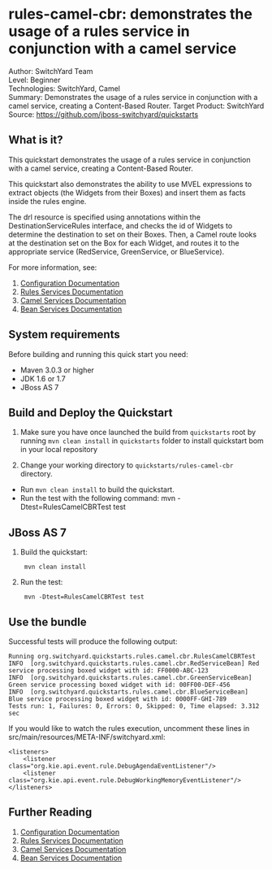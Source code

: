 rules-camel-cbr: demonstrates the usage of a rules service in conjunction with a camel service
============================================
Author: SwitchYard Team  
Level: Beginner  
Technologies: SwitchYard, Camel  
Summary: Demonstrates the usage of a rules service in conjunction with a camel service, creating a Content-Based Router. 
Target Product: SwitchYard  
Source: <https://github.com/jboss-switchyard/quickstarts>


What is it?
-----------
This quickstart demonstrates the usage of a rules service in conjunction with a camel service, creating a Content-Based Router.

This quickstart also demonstrates the ability to use MVEL expressions to extract objects (the Widgets from their Boxes) and insert them as facts inside the rules engine.

The drl resource is specified using annotations within the DestinationServiceRules interface, and checks the id of Widgets to determine the destination to set on their Boxes.
Then, a Camel route looks at the destination set on the Box for each Widget, and routes it to the appropriate service (RedService, GreenService, or BlueService).

For more information, see:
1. [Configuration Documentation](https://docs.jboss.org/author/display/SWITCHYARD/Configuration)
2. [Rules Services Documentation](https://docs.jboss.org/author/display/SWITCHYARD/Rules)
3. [Camel Services Documentation](https://docs.jboss.org/author/display/SWITCHYARD/Camel)
4. [Bean Services Documentation](https://docs.jboss.org/author/display/SWITCHYARD/Bean)



System requirements
-------------------

Before building and running this quick start you need:

* Maven 3.0.3 or higher
* JDK 1.6 or 1.7
* JBoss AS 7


Build and Deploy the Quickstart
-------------------------

1. Make sure you have once launched the build from `quickstarts` root by running `mvn clean install` in `quickstarts` folder to install quickstart bom in your local repository

2. Change your working directory to `quickstarts/rules-camel-cbr` directory.
* Run `mvn clean install` to build the quickstart.
* Run the test with the following command:
    mvn -Dtest=RulesCamelCBRTest test


JBoss AS 7
----------
1. Build the quickstart:

        mvn clean install

2. Run the test:

        mvn -Dtest=RulesCamelCBRTest test

Use the bundle
-------------------

Successful tests will produce the following output:

```
Running org.switchyard.quickstarts.rules.camel.cbr.RulesCamelCBRTest
INFO  [org.switchyard.quickstarts.rules.camel.cbr.RedServiceBean] Red service processing boxed widget with id: FF0000-ABC-123
INFO  [org.switchyard.quickstarts.rules.camel.cbr.GreenServiceBean] Green service processing boxed widget with id: 00FF00-DEF-456
INFO  [org.switchyard.quickstarts.rules.camel.cbr.BlueServiceBean] Blue service processing boxed widget with id: 0000FF-GHI-789
Tests run: 1, Failures: 0, Errors: 0, Skipped: 0, Time elapsed: 3.312 sec
```

If you would like to watch the rules execution, uncomment these lines in
src/main/resources/META-INF/switchyard.xml:
```
<listeners>
    <listener class="org.kie.api.event.rule.DebugAgendaEventListener"/>
    <listener class="org.kie.api.event.rule.DebugWorkingMemoryEventListener"/>
</listeners>
```

## Further Reading

1. [Configuration Documentation](https://docs.jboss.org/author/display/SWITCHYARD/Configuration)
2. [Rules Services Documentation](https://docs.jboss.org/author/display/SWITCHYARD/Rules)
3. [Camel Services Documentation](https://docs.jboss.org/author/display/SWITCHYARD/Camel)
4. [Bean Services Documentation](https://docs.jboss.org/author/display/SWITCHYARD/Bean)
